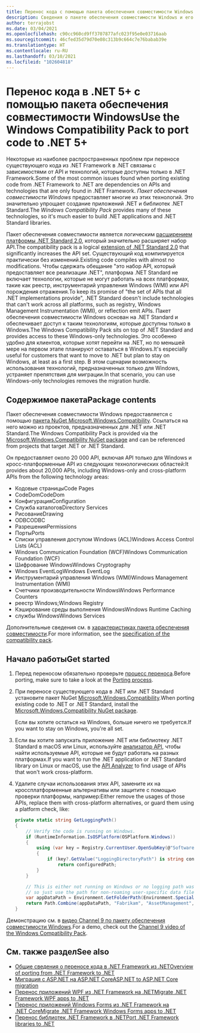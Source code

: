 ```yaml
---
title: Перенос кода с помощью пакета обеспечения совместимости Windows
description: Сведения о пакете обеспечения совместимости Windows и его использовании для переноса существующего кода .NET Framework на .NET 5 и .NET Core 3.1.
author: terrajobst
ms.date: 03/04/2021
ms.openlocfilehash: c90cc960cd9ff3707877afc023f95e0e03716aab
ms.sourcegitcommit: 46cfed35d79d70e08c313b9c664c7e76babab39e
ms.translationtype: HT
ms.contentlocale: ru-RU
ms.lasthandoff: 03/10/2021
ms.locfileid: "102604818"
---
```

# <a name="use-the-windows-compatibility-pack-to-port-code-to-net-5"></a><span data-ttu-id="8f1cb-103">Перенос кода в .NET 5+ с помощью пакета обеспечения совместимости Windows</span><span class="sxs-lookup"><span data-stu-id="8f1cb-103">Use the Windows Compatibility Pack to port code to .NET 5+</span></span>

<span data-ttu-id="8f1cb-104">Некоторые из наиболее распространенных проблем при переносе существующего кода из .NET Framework в .NET связаны с зависимостями от API и технологий, которые доступны только в .NET Framework.</span><span class="sxs-lookup"><span data-stu-id="8f1cb-104">Some of the most common issues found when porting existing code from .NET Framework to .NET are dependencies on APIs and technologies that are only found in .NET Framework.</span></span> <span data-ttu-id="8f1cb-105">*Пакет обеспечения совместимости Windows* предоставляет многие из этих технологий. Это значительно упрощает создание приложений .NET и библиотек .NET Standard.</span><span class="sxs-lookup"><span data-stu-id="8f1cb-105">The *Windows Compatibility Pack* provides many of these technologies, so it's much easier to build .NET applications and .NET Standard libraries.</span></span>

<span data-ttu-id="8f1cb-106">Пакет обеспечения совместимости является логическим [расширением платформы .NET Standard 2.0](../whats-new/dotnet-core-2-0.md#api-changes-and-library-support), который значительно расширяет набор API.</span><span class="sxs-lookup"><span data-stu-id="8f1cb-106">The compatibility pack is a logical [extension of .NET Standard 2.0](../whats-new/dotnet-core-2-0.md#api-changes-and-library-support) that significantly increases the API set.</span></span> <span data-ttu-id="8f1cb-107">Существующий код компилируется практически без изменений.</span><span class="sxs-lookup"><span data-stu-id="8f1cb-107">Existing code compiles with almost no modifications.</span></span> <span data-ttu-id="8f1cb-108">Чтобы сдержать обещание "это набор API, который предоставляет все реализации .NET", платформа .NET Standard не включает технологии, которые не могут работать на всех платформах, такие как реестр, инструментарий управления Windows (WMI) или API порождения отражения.</span><span class="sxs-lookup"><span data-stu-id="8f1cb-108">To keep its promise of "the set of APIs that all .NET implementations provide", .NET Standard doesn't include technologies that can't work across all platforms, such as registry, Windows Management Instrumentation (WMI), or reflection emit APIs.</span></span> <span data-ttu-id="8f1cb-109">Пакет обеспечения совместимости Windows основан на .NET Standard и обеспечивает доступ к таким технологиям, которые доступны только в Windows.</span><span class="sxs-lookup"><span data-stu-id="8f1cb-109">The Windows Compatibility Pack sits on top of .NET Standard and provides access to these Windows-only technologies.</span></span> <span data-ttu-id="8f1cb-110">Это особенно удобно для клиентов, которые хотят перейти на .NET, но по меньшей мере на первом этапе планируют оставаться в Windows.</span><span class="sxs-lookup"><span data-stu-id="8f1cb-110">It's especially useful for customers that want to move to .NET but plan to stay on Windows, at least as a first step.</span></span> <span data-ttu-id="8f1cb-111">В этом сценарии возможность использования технологий, предназначенных только для Windows, устраняет препятствия для миграции.</span><span class="sxs-lookup"><span data-stu-id="8f1cb-111">In that scenario, you can use Windows-only technologies removes the migration hurdle.</span></span>

## <a name="package-contents"></a><span data-ttu-id="8f1cb-112">Содержимое пакета</span><span class="sxs-lookup"><span data-stu-id="8f1cb-112">Package contents</span></span>

<span data-ttu-id="8f1cb-113">Пакет обеспечения совместимости Windows предоставляется с помощью [пакета NuGet Microsoft.Windows.Compatibility](https://www.nuget.org/packages/Microsoft.Windows.Compatibility). Ссылаться на него можно из проектов, предназначенных для .NET или .NET Standard.</span><span class="sxs-lookup"><span data-stu-id="8f1cb-113">The Windows Compatibility Pack is provided via the [Microsoft.Windows.Compatibility NuGet package](https://www.nuget.org/packages/Microsoft.Windows.Compatibility) and can be referenced from projects that target .NET or .NET Standard.</span></span>

<span data-ttu-id="8f1cb-114">Он предоставляет около 20 000 API, включая API только для Windows и кросс-платформенные API из следующих технологических областей:</span><span class="sxs-lookup"><span data-stu-id="8f1cb-114">It provides about 20,000 APIs, including Windows-only and cross-platform APIs from the following technology areas:</span></span>

- <span data-ttu-id="8f1cb-115">Кодовые страницы</span><span class="sxs-lookup"><span data-stu-id="8f1cb-115">Code Pages</span></span>
- <span data-ttu-id="8f1cb-116">CodeDom</span><span class="sxs-lookup"><span data-stu-id="8f1cb-116">CodeDom</span></span>
- <span data-ttu-id="8f1cb-117">Конфигурация</span><span class="sxs-lookup"><span data-stu-id="8f1cb-117">Configuration</span></span>
- <span data-ttu-id="8f1cb-118">Служба каталогов</span><span class="sxs-lookup"><span data-stu-id="8f1cb-118">Directory Services</span></span>
- <span data-ttu-id="8f1cb-119">Рисование</span><span class="sxs-lookup"><span data-stu-id="8f1cb-119">Drawing</span></span>
- <span data-ttu-id="8f1cb-120">ODBC</span><span class="sxs-lookup"><span data-stu-id="8f1cb-120">ODBC</span></span>
- <span data-ttu-id="8f1cb-121">Разрешения</span><span class="sxs-lookup"><span data-stu-id="8f1cb-121">Permissions</span></span>
- <span data-ttu-id="8f1cb-122">Порты</span><span class="sxs-lookup"><span data-stu-id="8f1cb-122">Ports</span></span>
- <span data-ttu-id="8f1cb-123">Списки управления доступом Windows (ACL)</span><span class="sxs-lookup"><span data-stu-id="8f1cb-123">Windows Access Control Lists (ACL)</span></span>
- <span data-ttu-id="8f1cb-124">Windows Communication Foundation (WCF)</span><span class="sxs-lookup"><span data-stu-id="8f1cb-124">Windows Communication Foundation (WCF)</span></span>
- <span data-ttu-id="8f1cb-125">Шифрование Windows</span><span class="sxs-lookup"><span data-stu-id="8f1cb-125">Windows Cryptography</span></span>
- <span data-ttu-id="8f1cb-126">Windows EventLog</span><span class="sxs-lookup"><span data-stu-id="8f1cb-126">Windows EventLog</span></span>
- <span data-ttu-id="8f1cb-127">Инструментарий управления Windows (WMI)</span><span class="sxs-lookup"><span data-stu-id="8f1cb-127">Windows Management Instrumentation (WMI)</span></span>
- <span data-ttu-id="8f1cb-128">Счетчики производительности Windows</span><span class="sxs-lookup"><span data-stu-id="8f1cb-128">Windows Performance Counters</span></span>
- <span data-ttu-id="8f1cb-129">реестр Windows;</span><span class="sxs-lookup"><span data-stu-id="8f1cb-129">Windows Registry</span></span>
- <span data-ttu-id="8f1cb-130">Кэширование среды выполнения Windows</span><span class="sxs-lookup"><span data-stu-id="8f1cb-130">Windows Runtime Caching</span></span>
- <span data-ttu-id="8f1cb-131">службы Windows</span><span class="sxs-lookup"><span data-stu-id="8f1cb-131">Windows Services</span></span>

<span data-ttu-id="8f1cb-132">Дополнительные сведения см. в [характеристиках пакета обеспечения совместимости](https://github.com/dotnet/designs/blob/master/accepted/2018/compat-pack/compat-pack.md).</span><span class="sxs-lookup"><span data-stu-id="8f1cb-132">For more information, see the [specification of the compatibility pack](https://github.com/dotnet/designs/blob/master/accepted/2018/compat-pack/compat-pack.md).</span></span>

## <a name="get-started"></a><span data-ttu-id="8f1cb-133">Начало работы</span><span class="sxs-lookup"><span data-stu-id="8f1cb-133">Get started</span></span>

1. <span data-ttu-id="8f1cb-134">Перед переносом обязательно проверьте [процесс переноса](index.md).</span><span class="sxs-lookup"><span data-stu-id="8f1cb-134">Before porting, make sure to take a look at the [Porting process](index.md).</span></span>

2. <span data-ttu-id="8f1cb-135">При переносе существующего кода в .NET или .NET Standard установите пакет NuGet [Microsoft.Windows.Compatibility](https://www.nuget.org/packages/Microsoft.Windows.Compatibility).</span><span class="sxs-lookup"><span data-stu-id="8f1cb-135">When porting existing code to .NET or .NET Standard, install the [Microsoft.Windows.Compatibility NuGet package](https://www.nuget.org/packages/Microsoft.Windows.Compatibility).</span></span>

   <span data-ttu-id="8f1cb-136">Если вы хотите остаться на Windows, больше ничего не требуется.</span><span class="sxs-lookup"><span data-stu-id="8f1cb-136">If you want to stay on Windows, you're all set.</span></span>

3. <span data-ttu-id="8f1cb-137">Если вы хотите запускать приложение .NET или библиотеку .NET Standard в macOS или Linux, используйте [анализатор API](../../standard/analyzers/api-analyzer.md), чтобы найти используемые API, которые не будут работать на разных платформах.</span><span class="sxs-lookup"><span data-stu-id="8f1cb-137">If you want to run the .NET application or .NET Standard library on Linux or macOS, use the [API Analyzer](../../standard/analyzers/api-analyzer.md) to find usage of APIs that won't work cross-platform.</span></span>

4. <span data-ttu-id="8f1cb-138">Удалите случаи использования этих API, замените их на кроссплатформенные альтернативы или защитите с помощью проверки платформы, например:</span><span class="sxs-lookup"><span data-stu-id="8f1cb-138">Either remove the usages of those APIs, replace them with cross-platform alternatives, or guard them using a platform check, like:</span></span>

    ```csharp
    private static string GetLoggingPath()
    {
        // Verify the code is running on Windows.
        if (RuntimeInformation.IsOSPlatform(OSPlatform.Windows))
        {
            using (var key = Registry.CurrentUser.OpenSubKey(@"Software\Fabrikam\AssetManagement"))
            {
                if (key?.GetValue("LoggingDirectoryPath") is string configuredPath)
                    return configuredPath;
            }
        }

        // This is either not running on Windows or no logging path was configured,
        // so just use the path for non-roaming user-specific data files.
        var appDataPath = Environment.GetFolderPath(Environment.SpecialFolder.LocalApplicationData);
        return Path.Combine(appDataPath, "Fabrikam", "AssetManagement", "Logging");
    }
    ```

<span data-ttu-id="8f1cb-139">Демонстрацию см. в [видео Channel 9 по пакету обеспечения совместимости Windows](https://channel9.msdn.com/Events/Connect/2017/T123).</span><span class="sxs-lookup"><span data-stu-id="8f1cb-139">For a demo, check out the [Channel 9 video of the Windows Compatibility Pack](https://channel9.msdn.com/Events/Connect/2017/T123).</span></span>

## <a name="see-also"></a><span data-ttu-id="8f1cb-140">См. также раздел</span><span class="sxs-lookup"><span data-stu-id="8f1cb-140">See also</span></span>

- [<span data-ttu-id="8f1cb-141">Общие сведения о переносе кода в .NET Framework из .NET</span><span class="sxs-lookup"><span data-stu-id="8f1cb-141">Overview of porting from .NET Framework to .NET</span></span>](index.md)
- [<span data-ttu-id="8f1cb-142">Миграция с ASP.NET на ASP.NET Core</span><span class="sxs-lookup"><span data-stu-id="8f1cb-142">ASP.NET to ASP.NET Core migration</span></span>](/aspnet/core/migration/proper-to-2x)
- [<span data-ttu-id="8f1cb-143">Перенос приложений WPF из .NET Framework на .NET</span><span class="sxs-lookup"><span data-stu-id="8f1cb-143">Migrate .NET Framework WPF apps to .NET</span></span>](/dotnet/desktop/wpf/migration/convert-project-from-net-framework?view=netdesktop-5.0&preserve-view=true)
- [<span data-ttu-id="8f1cb-144">Перенос приложений Windows Forms из .NET Framework на .NET Core</span><span class="sxs-lookup"><span data-stu-id="8f1cb-144">Migrate .NET Framework Windows Forms apps to .NET</span></span>](/dotnet/desktop/winforms/migration/?view=netdesktop-5.0&preserve-view=true)
- [<span data-ttu-id="8f1cb-145">Перенос библиотек .NET Framework в .NET</span><span class="sxs-lookup"><span data-stu-id="8f1cb-145">Port .NET Framework libraries to .NET</span></span>](libraries.md)
